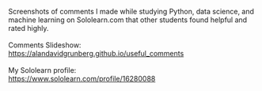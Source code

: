 Screenshots of comments I made while studying Python, data science, and machine learning on Sololearn.com 
that other students found helpful and rated highly.
<br><br>
Comments Slideshow:
<br>
https://alandavidgrunberg.github.io/useful_comments
<br><br>
My Sololearn profile:
<br>
https://www.sololearn.com/profile/16280088
